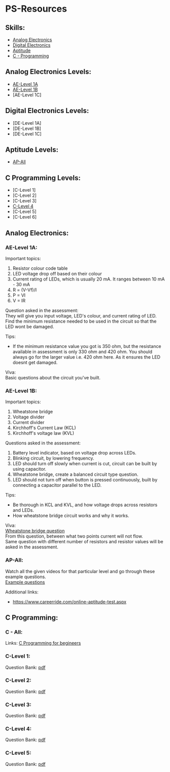 # PS-Resources

## Skills:
- [Analog Electronics](#analog-electronics-levels)
- [Digital Electronics](#digital-electronics-levels)
- [Aptitude](#aptitude-levels)
- [C - Programming](#c-programming-levels)

## Analog Electronics Levels:
- [AE-Level 1A](#ae-level-1a)
- [AE-Level 1B](#ae-level-1b)
- [AE-Level 1C]

## Digital Electronics Levels:
- [DE-Level 1A]
- [DE-Level 1B]
- [DE-Level 1C]

## Aptitude Levels:
- [AP-All](#ap-all)

## C Programming Levels:
- [C-Level 1]
- [C-Level 2]
- [C-Level 3]
- [C-Level 4](#c-level-4)
- [C-Level 5]
- [C-Level 6]

## Analog Electronics:
### AE-Level 1A:
Important topics:
1. Resistor colour code table
2. LED voltage drop off based on their colour
3. Current rating of LEDs, which is usually 20 mA. It ranges between 10 mA - 30 mA
4. R = (V-Vf)/I
5. P = VI
6. V = IR

Question asked in the assessment:  
They will give you input voltage, LED's colour, and current rating of LED. Find the minimum resistance needed to be used in the circuit so that the LED wont be damaged.  
  
Tips:
- If the minimum resistance value you got is 350 ohm, but the resistance available in assessment is only 330 ohm and 420 ohm. You should always go for the larger value i.e. 420 ohm here. As it ensures the LED doesnt get damaged.  
  
Viva:  
Basic questions about the circuit you've built.  

### AE-Level 1B:
Important topics:
1. Wheatstone bridge
2. Voltage divider
3. Current divider
4. Kirchhoff's Current Law (KCL)
5. Kirchhoff's voltage law (KVL)

Questions asked in the assessment:
1. Battery level indicator, based on voltage drop across LEDs.
2. Blinking circuit, by lowering frequency.
3. LED should turn off slowly when current is cut, circuit can be built by using capacitor.
5. Wheatstone bridge, create a balanced circuit type question.
6. LED should not turn off when button is pressed continuously, built by connecting a capacitor parallel to the LED.

Tips:  
- Be thorough in KCL and KVL, and how voltage drops across resistors and LEDs.
- How wheatstone bridge circuit works and why it works.

Viva:  
[Wheatstone bridge question](https://postimg.cc/18vVWbHN)  
From this question, between what two points current will not flow.  
Same question with different number of resistors and resistor values will be asked in the assessment.

### AP-All:
Watch all the given videos for that particular level and go through these example questions.  
[Example questions](https://www.indiabix.com/aptitude/questions-and-answers/)

Additional links:
- https://www.careerride.com/online-aptitude-test.aspx

## C Programming:
### C - All:
Links: [C Programming for begineers](https://youtu.be/fmSnLiAv-zc?feature=shared)

### C-Level 1:  
Question Bank: [pdf](https://github.com/NishanthGit3/ps-resources/tree/1ff3d8e25d1979302a38a7164f6b5707a73a7fcb/resources)

### C-Level 2:  
Question Bank: [pdf](https://github.com/NishanthGit3/ps-resources/tree/1ff3d8e25d1979302a38a7164f6b5707a73a7fcb/resources)

### C-Level 3:  
Question Bank: [pdf](https://github.com/NishanthGit3/ps-resources/tree/1ff3d8e25d1979302a38a7164f6b5707a73a7fcb/resources)

### C-Level 4:  
Question Bank: [pdf](https://github.com/NishanthGit3/ps-resources/tree/1ff3d8e25d1979302a38a7164f6b5707a73a7fcb/resources)

### C-Level 5:  
Question Bank: [pdf](https://github.com/NishanthGit3/ps-resources/tree/1ff3d8e25d1979302a38a7164f6b5707a73a7fcb/resources)
